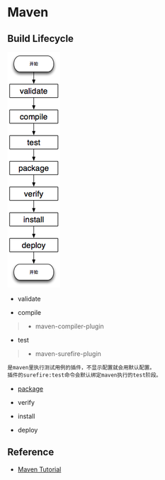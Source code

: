 # Maven

## Build Lifecycle
![](pic/build-life-cycle.png)

* validate

* compile
> * maven-compiler-plugin

* test
> * maven-surefire-plugin
```md
是maven里执行测试用例的插件，不显示配置就会用默认配置。
插件的surefire:test命令会默认绑定maven执行的test阶段。
```
* [package](package.md)

* verify

* install

* deploy


## Reference
* [Maven Tutorial](https://howtodoinjava.com/maven/)